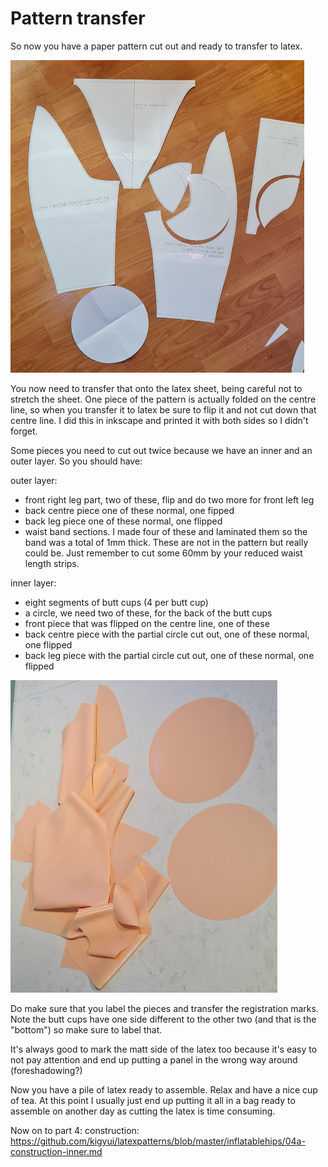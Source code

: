 # Pattern transfer

So now you have a paper pattern cut out and ready to transfer to latex.

<img src="imgs/20250425_132502.jpg" height="500">

You now need to transfer that onto the latex sheet, being careful not
to stretch the sheet.  One piece of the pattern is actually folded on
the centre line, so when you transfer it to latex be sure to flip it
and not cut down that centre line. I did this in inkscape and printed it
with both sides so I didn't forget.

Some pieces you need to cut out twice because we have an inner and an outer
layer. So you should have:

outer layer:
* front right leg part, two of these, flip and do two more for front left leg
* back centre piece one of these normal, one fipped
* back leg piece one of these normal, one flipped
* waist band sections. I made four of these and laminated them so the band was a total of 1mm thick. These are not in the pattern but
really could be. Just remember to cut some 60mm by your reduced waist length strips.

inner layer:
* eight segments of butt cups (4 per butt cup)
* a circle, we need two of these, for the back of the butt cups
* front piece that was flipped on the centre line, one of these
* back centre piece with the partial circle cut out, one of these normal, one flipped
* back leg piece with the partial circle cut out, one of these normal, one flipped

<img src="imgs/20250425_161105.jpg" height="500">

Do make sure that you label the pieces and transfer the registration
marks. Note the butt cups have one side different to the other two
(and that is the "bottom") so make sure to label that.

It's always good to mark the matt side of the latex too because it's easy to not
pay attention and end up putting a panel in the wrong way around (foreshadowing?)

Now you have a pile of latex ready to assemble. Relax and have a nice
cup of tea. At this point I usually just end up putting it all in a
bag ready to assemble on another day as cutting the latex is time
consuming.

Now on to part 4: construction: https://github.com/kigyui/latexpatterns/blob/master/inflatablehips/04a-construction-inner.md
